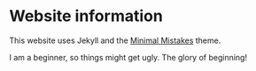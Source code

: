 # Website information

This website uses Jekyll and the [Minimal Mistakes](https://mmistakes.github.io/minimal-mistakes/) theme. 

I am a beginner, so things might get ugly. The glory of beginning! 
